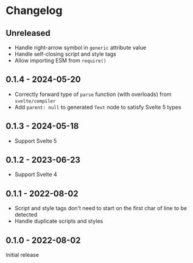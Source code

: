 # Changelog

## Unreleased

- Handle right-arrow symbol in `generic` attribute value
- Handle self-closing script and style tags
- Allow importing ESM from `require()`

## 0.1.4 - 2024-05-20

- Correctly forward type of `parse` function (with overloads) from `svelte/compiler`
- Add `parent: null` to generated `Text` node to satisfy Svelte 5 types

## 0.1.3 - 2024-05-18

- Support Svelte 5

## 0.1.2 - 2023-06-23

- Support Svelte 4

## 0.1.1 - 2022-08-02

- Script and style tags don't need to start on the first char of line to be detected
- Handle duplicate scripts and styles

## 0.1.0 - 2022-08-02

Initial release
